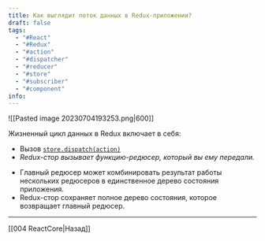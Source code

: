 ```yaml
---
title: Как выглядит поток данных в Redux-приложении?
draft: false
tags:
  - "#React"
  - "#Redux"
  - "#action"
  - "#dispatcher"
  - "#reducer"
  - "#store"
  - "#subscriber"
  - "#component"
info:
---
```

![[Pasted image 20230704193253.png|600]]

Жизненный цикл данных в Redux включает в себя:

- Вызов [`store.dispatch(action)`](https://rajdee.gitbooks.io/redux-in-russian/content/docs/api/Store.html#dispatch)
- _Redux-стор вызывает функцию-редюсер, который вы ему передали._

* Главный редюсер может комбинировать результат работы нескольких редюсеров в единственное дерево состояния приложения.
* Redux-стор сохраняет полное дерево состояния, которое возвращает главный редюсер.

---

[[004 ReactCore|Назад]]